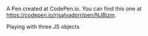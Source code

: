 A Pen created at CodePen.io. You can find this one at https://codepen.io/rjsalvadorr/pen/NJBjzm.

Playing with three JS objects

